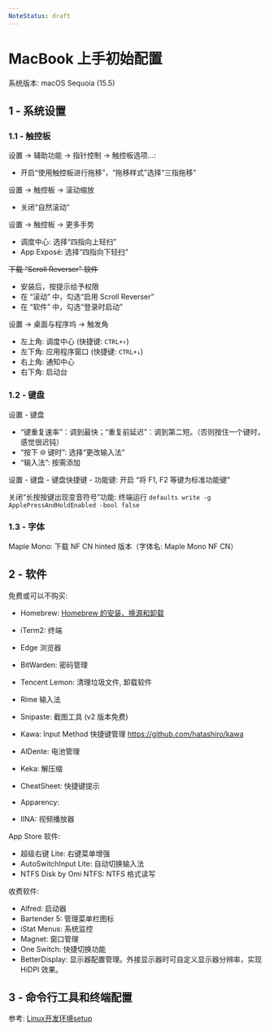 ```yaml
---
NoteStatus: draft
---
```


# MacBook 上手初始配置

系统版本: macOS Sequoia (15.5)

## 1 - 系统设置

### 1.1 - 触控板

设置 -> 辅助功能 -> 指针控制 -> 触控板选项...:

* 开启“使用触控板进行拖移”，“拖移样式”选择“三指拖移”

设置 -> 触控板 -> 滚动缩放

* 关闭“自然滚动”

设置 -> 触控板 -> 更多手势

* 调度中心: 选择“四指向上轻扫”
* App Exposé: 选择“四指向下轻扫”

~~下载 “Scroll Reverser” 软件~~

* 安装后，按提示给予权限
* 在 “滚动” 中，勾选“启用 Scroll Reverser”
* 在 “软件” 中，勾选“登录时启动”

设置 -> 桌面与程序坞 -> 触发角

* 左上角: 调度中心 (快捷键: `CTRL+↑`)
* 左下角: 应用程序窗口 (快捷键: `CTRL+↓`)
* 右上角: 通知中心
* 右下角: 启动台

### 1.2 - 键盘

设置 - 键盘

* “键重复速率”：调到最快；“重复前延迟”：调到第二短。（否则按住一个键时，感觉很迟钝）
* “按下 🌐 键时”: 选择“更改输入法”
* “输入法”: 按需添加

设置 - 键盘 - 键盘快捷键 - 功能键: 开启 “将 F1, F2 等键为标准功能键”

关闭“长按按键出现变音符号”功能: 终端运行 `defaults write -g ApplePressAndHoldEnabled -bool false`

### 1.3 - 字体

Maple Mono: 下载 NF CN hinted 版本（字体名: Maple Mono NF CN）

## 2 - 软件

免费或可以不购买:

* Homebrew: [Homebrew 的安装、换源和卸载](./Homebrew的安装、换源和卸载.md)
* iTerm2: 终端
* Edge 浏览器

* BitWarden: 密码管理
* Tencent Lemon: 清理垃圾文件, 卸载软件
* Rime 输入法

* Snipaste: 截图工具 (v2 版本免费)

* Kawa: Input Method 快捷键管理 <https://github.com/hatashiro/kawa>

* AlDente: 电池管理
* Keka: 解压缩

* CheatSheet: 快捷键提示
* Apparency:

* IINA: 视频播放器

App Store 软件:

* 超级右键 Lite: 右键菜单增强
* AutoSwitchInput Lite: 自动切换输入法
* NTFS Disk by Omi NTFS: NTFS 格式读写

收费软件:

* Alfred: 启动器
* Bartender 5: 管理菜单栏图标
* iStat Menus: 系统监控
* Magnet: 窗口管理
* One Switch: 快捷切换功能
* BetterDisplay: 显示器配置管理。外接显示器时可自定义显示器分辨率，实现 HiDPI 效果。

## 3 - 命令行工具和终端配置

参考: [Linux开发环境setup](../Linux/Linux开发环境setup.md)
